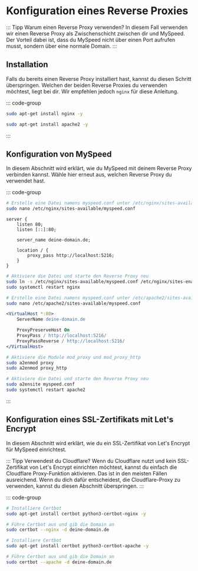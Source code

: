 # Konfiguration eines Reverse Proxies

::: Tipp Warum einen Reverse Proxy verwenden?
In diesem Fall verwenden wir einen Reverse Proxy als Zwischenschicht zwischen dir und MySpeed.
Der Vorteil dabei ist, dass du MySpeed nicht über einen Port aufrufen musst, sondern über eine normale Domain.
:::

## Installation

Falls du bereits einen Reverse Proxy installiert hast, kannst du diesen Schritt überspringen. Welchen der beiden Reverse Proxies du verwenden möchtest,
liegt bei dir. Wir empfehlen jedoch `nginx` für diese Anleitung.

::: code-group

```sh [nginx]
sudo apt-get install nginx -y
```

```sh [apache]
sudo apt-get install apache2 -y
```

:::

## Konfiguration von MySpeed

In diesem Abschnitt wird erklärt, wie du MySpeed mit deinem Reverse Proxy verbinden kannst. Wähle hier erneut aus, welchen Reverse Proxy du verwendet hast.

::: code-group

```sh [nginx]
# Erstelle eine Datei namens myspeed.conf unter /etc/nginx/sites-available. Hier verwenden wir nano
sudo nano /etc/nginx/sites-available/myspeed.conf
```

```nginx [myspeed.conf]
server {
    listen 80;
    listen [::]:80;

    server_name deine-domain.de;

    location / {
        proxy_pass http://localhost:5216;
    }
}
```

```sh [nginx]
# Aktiviere die Datei und starte den Reverse Proxy neu
sudo ln -s /etc/nginx/sites-available/myspeed.conf /etc/nginx/sites-enabled/myspeed.conf
sudo systemctl restart nginx
```

```sh [apache]
# Erstelle eine Datei namens myspeed.conf unter /etc/apache2/sites-available. Hier verwenden wir nano
sudo nano /etc/apache2/sites-available/myspeed.conf
```

```apache [myspeed.conf]
<VirtualHost *:80>
    ServerName deine-domain.de

    ProxyPreserveHost On
    ProxyPass / http://localhost:5216/
    ProxyPassReverse / http://localhost:5216/
</VirtualHost>
```

```sh [apache]
# Aktiviere die Module mod_proxy und mod_proxy_http
sudo a2enmod proxy
sudo a2enmod proxy_http

# Aktiviere die Datei und starte den Reverse Proxy neu
sudo a2ensite myspeed.conf
sudo systemctl restart apache2
```

:::

## Konfiguration eines SSL-Zertifikats mit Let's Encrypt

In diesem Abschnitt wird erklärt, wie du ein SSL-Zertifikat von Let's Encrypt für MySpeed einrichtest.

::: Tipp Verwendest du Cloudflare?
Wenn du Cloudflare nutzt und kein SSL-Zertifikat von Let's Encrypt einrichten möchtest, kannst du einfach die Cloudflare Proxy-Funktion aktivieren. Das ist in den meisten Fällen ausreichend. Wenn du dich dafür entscheidest, die Cloudflare-Proxy zu verwenden, kannst du diesen Abschnitt überspringen.
:::

::: code-group

```sh [nginx]
# Installiere Certbot
sudo apt-get install certbot python3-certbot-nginx -y

# Führe Certbot aus und gib die Domain an
sudo certbot --nginx -d deine-domain.de
```

```sh [apache]
# Installiere Certbot
sudo apt-get install certbot python3-certbot-apache -y

# Führe Certbot aus und gib die Domain an
sudo certbot --apache -d deine-domain.de
```
